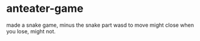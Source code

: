 # anteater-game
made a snake game, minus the snake part
wasd to move
might close when you lose, might not.
